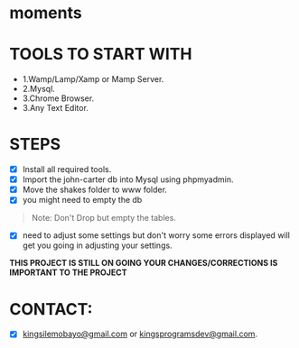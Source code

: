 # moments
# TOOLS TO START WITH
* 1.Wamp/Lamp/Xamp or Mamp Server.
* 2.Mysql.
* 3.Chrome Browser.
* 3.Any Text Editor.

# STEPS
- [x] Install all required tools.
- [x] Import the john-carter db into Mysql using phpmyadmin.
- [x] Move the shakes folder to www folder.
- [x] you might need to empty the db
> Note: Don't Drop but empty the tables.
- [x] need to adjust some settings but don't worry some errors displayed will get you going in adjusting your settings.


**THIS PROJECT IS STILL ON GOING YOUR CHANGES/CORRECTIONS IS IMPORTANT TO THE PROJECT**


# CONTACT:
- [x] kingsilemobayo@gmail.com or kingsprogramsdev@gmail.com.
